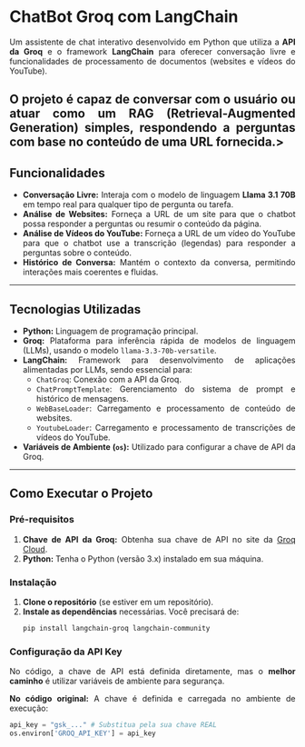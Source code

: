 # ChatBot Groq com LangChain
<div align="justify">


Um assistente de chat interativo desenvolvido em Python que utiliza a **API da Groq** e o framework **LangChain** para oferecer conversação livre e funcionalidades de processamento de documentos (websites e vídeos do YouTube).

O projeto é capaz de conversar com o usuário ou atuar como um **RAG (Retrieval-Augmented Generation)** simples, respondendo a perguntas com base no conteúdo de uma URL fornecida.>
---

## Funcionalidades

* **Conversação Livre:** Interaja com o modelo de linguagem **Llama 3.1 70B** em tempo real para qualquer tipo de pergunta ou tarefa.
* **Análise de Websites:** Forneça a URL de um site para que o chatbot possa responder a perguntas ou resumir o conteúdo da página.
* **Análise de Vídeos do YouTube:** Forneça a URL de um vídeo do YouTube para que o chatbot use a transcrição (legendas) para responder a perguntas sobre o conteúdo.
* **Histórico de Conversa:** Mantém o contexto da conversa, permitindo interações mais coerentes e fluidas.

---

## Tecnologias Utilizadas

* **Python:** Linguagem de programação principal.
* **Groq:** Plataforma para inferência rápida de modelos de linguagem (LLMs), usando o modelo `llama-3.3-70b-versatile`.
* **LangChain:** Framework para desenvolvimento de aplicações alimentadas por LLMs, sendo essencial para:
    * `ChatGroq`: Conexão com a API da Groq.
    * `ChatPromptTemplate`: Gerenciamento do sistema de prompt e histórico de mensagens.
    * `WebBaseLoader`: Carregamento e processamento de conteúdo de websites.
    * `YoutubeLoader`: Carregamento e processamento de transcrições de vídeos do YouTube.
* **Variáveis de Ambiente (`os`):** Utilizado para configurar a chave de API da Groq.

---

## Como Executar o Projeto

### Pré-requisitos

1.  **Chave de API da Groq:** Obtenha sua chave de API no site da [Groq Cloud](https://console.groq.com/keys).
2.  **Python:** Tenha o Python (versão 3.x) instalado em sua máquina.

### Instalação

1.  **Clone o repositório** (se estiver em um repositório).
2.  **Instale as dependências** necessárias. Você precisará de:
    ```bash
    pip install langchain-groq langchain-community
    ```

### Configuração da API Key

No código, a chave de API está definida diretamente, mas o **melhor caminho** é utilizar variáveis de ambiente para segurança.

**No código original:**
A chave é definida e carregada no ambiente de execução:

```python
api_key = "gsk_..." # Substitua pela sua chave REAL
os.environ['GROQ_API_KEY'] = api_key
```

</div>